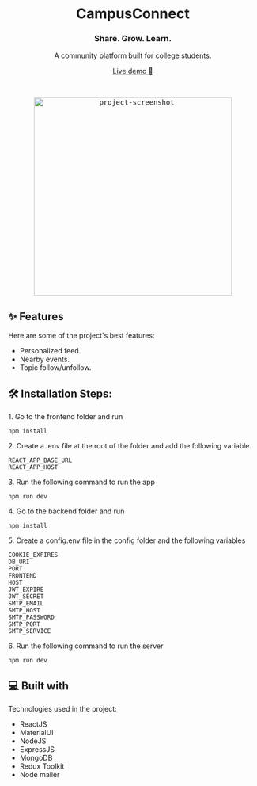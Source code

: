 <h1 align="center" id="title">CampusConnect</h1>

<h3 id="tagline" align="center">Share. Grow. Learn.</h3>
<p id="description" align="center">A community platform built for college students.</p>
<p id="try-now" align="center"><a href="https://campus-connect-1fq8.onrender.com">Live demo 🚀</a></p>
<br />

<p align="center">
  <kbd>
    <img src="https://res.cloudinary.com/famousanonymous/image/upload/v1697361060/campus-connect/campusconnect_ptblxg.png" alt="project-screenshot" width="width=&quot;auto&quot;" height="400">
  </kbd>
</p>

<h2>✨ Features</h2>

Here are some of the project's best features:

*   Personalized feed.
*   Nearby events.
*   Topic follow/unfollow.

<h2>🛠️ Installation Steps:</h2>

<p>1. Go to the frontend folder and run</p>

```
npm install
```

<p>2. Create a .env file at the root of the folder and add the following variable</p>

```
REACT_APP_BASE_URL
REACT_APP_HOST
```

<p>3. Run the following command to run the app</p>

```
npm run dev
```

<p>4. Go to the backend folder and run</p>

```
npm install
```

<p>5. Create a config.env file in the config folder and the following variables</p>

```
COOKIE_EXPIRES
DB_URI
PORT
FRONTEND
HOST
JWT_EXPIRE
JWT_SECRET
SMTP_EMAIL
SMTP_HOST
SMTP_PASSWORD
SMTP_PORT
SMTP_SERVICE
```

<p>6. Run the following command to run the server</p>

```
npm run dev
```

  
  
<h2>💻 Built with</h2>

Technologies used in the project:

*   ReactJS
*   MaterialUI
*   NodeJS
*   ExpressJS
*   MongoDB
*   Redux Toolkit
*   Node mailer